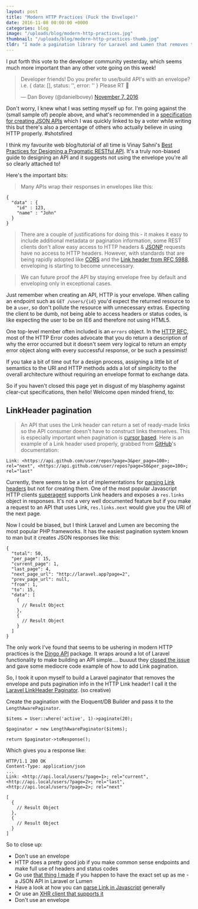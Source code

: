 ```yaml
---
layout: post
title: "Modern HTTP Practices (Fuck the Envelope)"
date: 2016-11-08 00:00:00 +0000
categories: blog
image: "/uploads/blog/modern-http-practices.jpg"
thumbnail: "/uploads/blog/modern-http-practices-thumb.jpg"
tldr: "I made a pagination library for Laravel and Lumen that removes the envelope: <a href='https://github.com/danbovey/laravel-linkheader-paginator'>Laravel LinkHeader Paginator</a>"
---
```


I put forth this vote to the developer community yesterday, which seems much more important than any other vote going on this week!<!--more-->

<blockquote class="twitter-tweet" data-lang="en"><p lang="en" dir="ltr">Developer friends! Do you prefer to use/build API&#39;s with an envelope? i.e. { data: [], status: &#39;&#39;, error: &#39;&#39; } Please RT 💌</p>&mdash; Dan Bovey (@danielbovey) <a href="https://twitter.com/danielbovey/status/795675648496992256">November 7, 2016</a></blockquote>

Don't worry, I knew what I was setting myself up for. I'm going against the (small sample of) people above, and what's recommended in a [specification for creating JSON APIs](http://jsonapi.org/) which I was quickly linked to by a voter while writing this but there's also a percentage of others who actually believe in using HTTP properly. #shotsfired

I think my favourite web blog/tutorial of all time is Vinay Sahni's [Best Practices for Designing a Pragmatic RESTful API](http://www.vinaysahni.com/best-practices-for-a-pragmatic-restful-api). It's a truly non-biased guide to designing an API and it suggests not using the envelope you're all so clearly attached to!

Here's the important bits:

>Many APIs wrap their responses in envelopes like this:

    {
      "data" : {
        "id" : 123,
        "name" : "John"
      }
    }

>There are a couple of justifications for doing this - it makes it easy to include additional metadata or pagination information, some REST clients don't allow easy access to HTTP headers & [JSONP](http://en.wikipedia.org/wiki/JSONP) requests have no access to HTTP headers. However, with standards that are being rapidly adopted like [CORS](http://www.w3.org/TR/cors/) and the [Link header from RFC 5988](http://tools.ietf.org/html/rfc5988#page-6), enveloping is starting to become unnecessary.

>We can future proof the API by staying envelope free by default and enveloping only in exceptional cases.

Just remember when creating an API, HTTP is your envelope. When calling an endpoint such as `GET /users/{id}` you'd expect the returned resource to be a `user`, so don't pollute the resource with unnecessary extras. Expecting the client to be dumb, not being able to access headers or status codes, is like expecting the user to be on IE6 and therefore not using HTML5.

One top-level member often included is an `errors` object. In the [HTTP RFC](http://www.w3.org/Protocols/rfc2616/rfc2616-sec10.html#sec10.4), most of the HTTP Error codes advocate that you do return a description of why the error occurred but it doesn't seem very logical to return an empty error object along with every successful response, or be such a pessimist!

If you take a bit of time out for a design process, assigning a little bit of semantics to the URI and HTTP methods adds a lot of simplicity to the overall architecture without requiring an envelope format to exchange data.

So if you haven't closed this page yet in disgust of my blasphemy against clear-cut specifications, then hello! Welcome open minded friend, to:

## LinkHeader pagination

>An API that uses the Link header can return a set of ready-made links so the API consumer doesn't have to construct links themselves. This is especially important when pagination is [cursor based](https://developers.facebook.com/docs/reference/api/pagination/). Here is an example of a Link header used properly, grabbed from [GitHub](http://developer.github.com/v3/#pagination)'s documentation:

    Link: <https://api.github.com/user/repos?page=3&per_page=100>; rel="next", <https://api.github.com/user/repos?page=50&per_page=100>; rel="last"

Currently, there seems to be a lot of implementations for [parsing Link headers](https://github.com/thlorenz/parse-link-header) but not for creating them. One of the most popular Javascript HTTP clients [superagent](https://github.com/visionmedia/superagent) supports Link headers and exposes a `res.links` object in responses. It's not a very well documented feature but if you make a request to an API that uses Link, `res.links.next` would give you the URI of the next page.

Now I could be biased, but I think Laravel and Lumen are becoming the most popular PHP frameworks. It has the easiest pagination system known to man but it creates JSON responses like this:

    {
      "total": 50,
      "per_page": 15,
      "current_page": 1,
      "last_page": 4,
      "next_page_url": "http://laravel.app?page=2",
      "prev_page_url": null,
      "from": 1,
      "to": 15,
      "data": [
        {
          // Result Object
        },
        {
          // Result Object
        }
      ]
    }

The only work I've found that seems to be ushering in modern HTTP practices is the [Dingo API](https://github.com/dingo/api) package. It wraps around a lot of Laravel functionality to make building an API simple.... buuuut they [closed the issue](https://github.com/dingo/api/issues/246#issuecomment-127840826) and gave some mediocre code example of how to add Link pagination.

So, I took it upon myself to build a Laravel paginator that removes the envelope and puts pagination info in the HTTP Link header! I call it the [Laravel LinkHeader Paginator](https://github.com/danbovey/laravel-linkheader-paginator). (so creative)

Create the pagination with the Eloquent/DB Builder and pass it to the `LengthAwarePaginator`.

    $items = User::where('active', 1)->paginate(20);

    $paginator = new LengthAwarePaginator($items);

    return $paginator->toResponse();

Which gives you a response like:

<pre><code class="hljs http">HTTP/1.1 200 OK
Content-Type: application/json
...
Link: &lt;http://api.local/users/?page=1&gt;; rel="current", &lt;http://api.local/users/?page=2&gt;; rel="last", &lt;http://api.local/users/?page=2&gt;; rel="next"

[
  {
    // Result Object
  },
  {
    // Result Object
  }
]
</code></pre>

So to close up:

- Don't use an envelope
- HTTP does a pretty good job if you make common sense endpoints and make full use of headers and status codes
- Go use [that thing I made](https://github.com/danbovey/laravel-linkheader-paginator) if you happen to have the exact set up as me - a JSON API in Laravel or Lumen
- Have a look at how you can [parse Link in Javascript](https://github.com/thlorenz/parse-link-header) generally
- Or use an [XHR client that supports it](https://github.com/visionmedia/superagent)
- Don't use an envelope